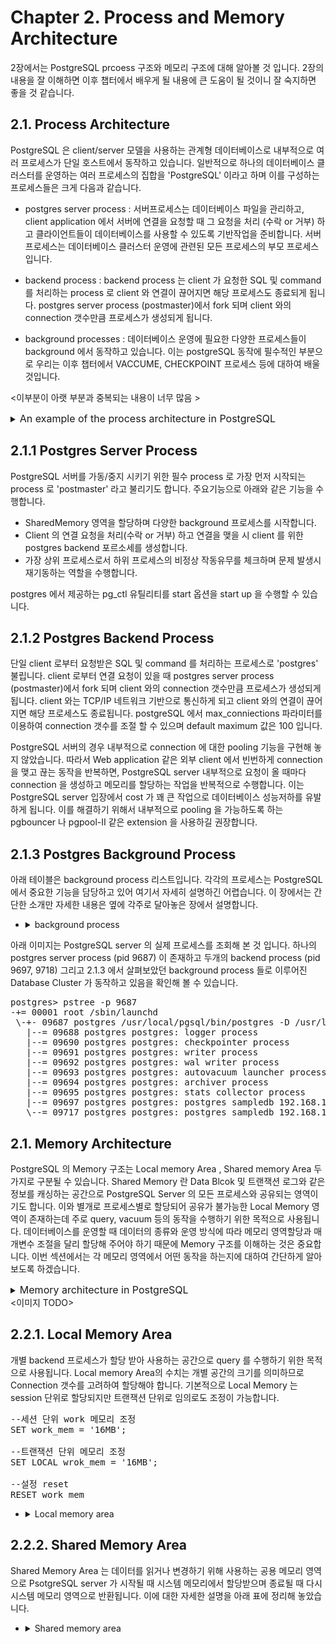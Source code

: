 # Chapter 2. Process and Memory Architecture 
2장에서는 PostgreSQL prcoess 구조와 메모리 구조에 대해 알아볼 것 입니다. 2장의 내용을 잘 이해하면 이후 챕터에서 배우게 될 내용에 큰 도움이 될 것이니 잘 숙지하면 좋을 것 같습니다.  



## 2.1. Process Architecture 

PostgreSQL 은 client/server 모델을 사용하는 관계형 데이터베이스로 내부적으로 여러 프로세스가 단일 호스트에서 동작하고 있습니다. 일반적으로 하나의 데이터베이스 클러스터를 운영하는 여러 프로세스의 집합을 'PostgreSQL' 이라고 하며 이를 구성하는 프로세스들은 크게 다음과 같습니다. 

* postgres server process : 서버프로세스는 데이터베이스 파일을 관리하고, client application 에서 서버에 연결을 요청할 때 그 요청을 처리 (수락 or 거부) 하고 클라이언트들이 데이터베이스를 사용할 수 있도록 기반작업을 준비합니다. 서버프로세스는 데이터베이스 클러스터 운영에 관련된 모든 프로세스의 부모 프로세스 입니다.  

* backend process : backend process 는 client 가 요청한 SQL 및 command 를 처리하는 process 로 client 와 연결이 끊어지면 해당 프로세스도 종료되게 됩니다. postgres server process (postmaster)에서 fork 되며 client 와의 connection 갯수만큼 프로세스가 생성되게 됩니다. 

* background processes : 데이터베이스 운영에 필요한 다양한 프로세스들이 background 에서 동작하고 있습니다. 이는 postgreSQL 동작에 필수적인 부분으로 우리는 이후 챕터에서 VACCUME, CHECKPOINT 프로세스 등에 대하여 배울 것입니다. 

<이부분이 아랫 부분과 중복되는 내용이 너무 많음  >
<details>
  <summary><font size="3">An example of the process architecture in PostgreSQL </font></summary>
  
  <img
    src="https://www.interdb.jp/pg/img/fig-2-01.png"
    alt="process architecture in PostgreSQL"
    style="display: inline-block; margin: 0 auto; width: 1024px"
  />
</details>

## 2.1.1 Postgres Server Process 

PostgreSQL 서버를 가동/중지 시키기 위한 필수 process 로 가장 먼저 시작되는 process 로 'postmaster' 라고 불리기도 합니다.
 주요기능으로 아래와 같은 기능을 수행합니다. 

 - SharedMemory 영역을 할당하며 다양한 background 프로세스를 시작합니다. 
 - Client 의 연결 요청을 처리(수락 or 거부) 하고 연결을 맺을 시 client 를 위한 postgres backend 포르소세를 생성합니다. 
 - 가장 상위 프로세스로서 하위 프로세스의 비정상 작동유무를 체크하며 문제 발생시 재기동하는 역할을 수행합니다.  
 
postgres 에서 제공하는 pg_ctl 유틸리티를 start 옵션을  start up 을 수행할 수 있습니다. 

## 2.1.2 Postgres Backend Process

단일 client 로부터 요청받은 SQL 및 command 를 처리하는 프로세스로 'postgres' 불립니다. client 로부터 연결 요청이 있을 때 postgres server process (postmaster)에서 fork 되며 client 와의 connection 갯수만큼 프로세스가 생성되게 됩니다. client 와는 TCP/IP 네트워크 기반으로 통신하게 되고 client 와의 연결이 끊어지면 해당 프로세스도  종료됩니다. postgreSQL 에서 max_conniections 파라미터를 이용하여 connection 갯수를 조절 할 수 있으며 default maximum 값은 100 입니다. 

PostgreSQL 서버의 경우 내부적으로 connection 에 대한 pooling 기능을 구현해 놓지 않았습니다. 따라서 Web application 같은 외부 client 에서 빈번하게 connection을 맺고 끊는 동작을 반복하면, PostgreSQL server 내부적으로 요청이 올 때마다 connection 을 생성하고 메모리를 할당하는 작업을 반복적으로 수행합니다. 이는 PostgreSQL server 입장에서 cost 가 꽤 큰 작업으로 데이터베이스 성능저하를 유발하게 됩니다. 이를 해결하기 위해서 내부적으로 pooling 을 가능하도록 하는 pgbouncer 나 pgpool-II 같은 extension 을 사용하길 권장합니다.  

## 2.1.3 Postgres Background Process

아래 테이블은 background process 리스트입니다. 각각의 프로세스는 PostgreSQL 에서 중요한 기능을 담당하고 있어 여기서 자세히 설명하긴 어렵습니다. 이 장에서는 간단한 소개만 자세한 내용은 옆에 각주로 달아놓은 장에서 설명합니다.  

- <details>
    <summary> background process </summary>
    
    |process|description|references
    |:---|:---|:---|
    |background writer | 데이터에 변경이 발생하였으나 디스크로 저장되지 않은 페이지를 우리는 dirty page 라고 부릅니다. Background 프로세스는 Shared buffer 에 저장되어있던 Dirty page 를 디스크에 기록하는 프로세스입니다. 자세한 기능은 이후 chapter8.6 에서 더 자세히 다루도록 하겠습니다. | section 8.6 |
    |checkpointer |checkpoint 를 수행하는 프로세스로 PostgreSQL 9.2 버전에 추가되었습니다. 9.1 버전 이하에서는 background writer 가 주기적으로 checkpointer 를 수행하였으나, 9.2 버전부터 Checkpointer 프로세스가 추가되면서 해당기능이 background writer 로부터 분리되었습니다. | section 9.7 |
    |autovaccum launcher | autovaccum-worker 프로세스는 vacuum 프로세스를 위해 주기적으로 호출됩니다. (정확히는 postgres 서버에 auvacuum worker 생성을 요청합니다.) | section 6.5 |
    |WAL writer |WAL Buffer (Write Ahead Log/Xlog) 를 주기적으로 확인하여 기록되지 않은 트랙잭션 레코드를 디스크(WAL파일) 에 기록하는 프로세스 입니다. WAL writer 는 트랙잭션 Commit 혹은 로그파일 공간이 다 찼을 때 WAL Buffer 를 디스크에 내려쓰며 WAL 파일은 데이터베이스 recovery 에 사용됩니다. | section 9.9 |
    |statistics collector|PostgreSQL 의 Database 통계정보를 수집하는 프로세스입니다. Session 정보 (pg_stat_activity) 및 테이블 통계정보 (pg_stat_all_tables) 와 같은 DBMS 사용통계를 수집하여 pg_catalog 에 업데이트합니다. |  |
    |logger (logging collector)|오류메시지를 로그파일에 기록하는 프로세스입니다. Background process, Backend process, Server process 에 대한 정보를 기록하며 모든 프로세스는 $PGDATA/pg_log 아래 저장됩니다.|  |
    |archiver| Archving 을 수행하는 프로세스로 WAL 세그먼트가 전환될 때, WAL 파일을 Archive 영역으로 복사하는 동작을 수행합니다.|  |
  
  </details>

아래 이미지는 PostgreSQL server 의 실제 프로세스를 조회해 본 것 입니다. 하나의 postgres server process (pid 9687) 이 존재하고 두개의 backend process (pid 9697, 9718) 그리고 2.1.3 에서 살펴보았던 background process 들로 이루어진 Database Cluster 가 동작하고 있음을 확인해 볼 수 있습니다.   


<pre class="prettyprint command">
postgres&gt; pstree -p 9687
-+= 00001 root /sbin/launchd
 \-+- 09687 postgres /usr/local/pgsql/bin/postgres -D /usr/local/pgsql/data
   |--= 09688 postgres postgres: logger process     
   |--= 09690 postgres postgres: checkpointer process     
   |--= 09691 postgres postgres: writer process     
   |--= 09692 postgres postgres: wal writer process     
   |--= 09693 postgres postgres: autovacuum launcher process     
   |--= 09694 postgres postgres: archiver process     
   |--= 09695 postgres postgres: stats collector process     
   |--= 09697 postgres postgres: postgres sampledb 192.168.1.100(54924) idle  
   \--= 09717 postgres postgres: postgres sampledb 192.168.1.100(54964) idle in transaction  
</pre>

   ## 2.1. Memory Architecture 

  PostgreSQL 의 Memory 구조는 Local memory Area , Shared memory Area 두가지로 구분될 수 있습니다. Shared Memory 란 Data Blcok 및 트랜잭션 로그와 같은 정보를 캐싱하는 공간으로 PostgreSQL Server 의 모든 프로세스와 공유되는 영역이기도 합니다. 이와 별개로 프로세스별로 할당되어 공유가 불가능한 Local Memory 영역이 존재하는데 주로 query, vacuum 등의 동작을 수행하기 위한 목적으로 사용됩니다. 데이터베이스를 운영할 때 데이터의 종류와 운영 방식에 따라 메모리 영역할당과 매개변수 조절을 달리 할당해 주어야 하기 때문에 Memory 구조를 이해하는 것은 중요합니다. 이번 섹션에서는 각 메모리 영역에서 어떤 동작을 하는지에 대하여 간단하게 알아보도록 하겠습니다. 

<details>
  <summary><font size="3">Memory architecture in PostgreSQL </font></summary>
  
  <img
    src="https://www.interdb.jp/pg/img/fig-2-02.png"
    alt="Memory architecture in PostgreSQL"
    style="display: inline-block; margin: 0 auto; width: 1024px"
  />
</details>
<이미지 TODO>

   ## 2.2.1. Local Memory Area 

개별 backend 프로세스가 할당 받아 사용하는 공간으로 query 를 수행하기 위한 목적으로 사용됩니다.  Local memory Area의 수치는 개별 공간의 크기를 의미하므로 Connection 갯수를 고려하여 할당해야 합니다. 기본적으로 Local Memory 는 session 단위로 할당되지만 트랜잭션 단위로 임의로도 조정이 가능합니다. 

<pre class="prettyprint command">
--세션 단위 work 메모리 조정 
SET work_mem = '16MB';

--트랜잭션 단위 메모리 조정
SET LOCAL wrok_mem = '16MB';

--설정 reset 
RESET work_mem
</pre>


- <details>
    <summary> Local memory area </summary>
    
    |sub-area|description|references
    |:---|:---|:---|
    |Work Memory| Executor 에서 Sort/Hash 동작을 수행할 때, Temp 파일을 사용하기 전에 사용하는 메모리 공간으로 default 값은 4MB 입니다. Sort 작업에는 ORDER BY, DISTICT, MERGE JOIN 등이 있고 Hash 동작에는 HASH JOIN, HASH AGGREGATION, IN SUBQUERY 등이 포함됩니다. chapter3 에서 더 자세히 다루겠지만 Sort/Hash 동작은 빈번하게 발생할 수 있고 여러 Session 에서 과도한 Sort/Hash 연산을 수행할 경우 문제가 발생할 수 있으니 주의가 필요합니다.   | chapter3|
    |Maintenance Work Memory| PostgreSQL 에서 vacuum 관련작업, 인덱스 생성, 테이블 변경, Foreign Key 추가 등 데이터베이스 유지 관리 작업에 사용되는 메모리로 기본값은 64MB 입니다. vacuum 관련해서는 추후 챕터에서 다루게 될테니 이번 장에서는 Maintenance Work Memory 영역의 역할에 대해서만 숙지하면 좋을 것 같습니다. | chapter6.1|
    |Temp Buffer Memory| Temporary 테이블에 사용되는 공간으로 default 값은 8 MB 입니다. temp 테이블을 사용할 때에만 할당되며 Session 단위로 할당되는 비공유 메모리 영역이므로 과도하게 Temp Table 사용시 문제가 될 수 있습니다. | |
    |Catalog Cache| System Catalog의 메타데이터를 이용할 때 사용하는 메모리 영역입니다. 각 세션에서 메타데이터를 조회하는 경우가 빈번하고 그때마다 디스크에서 읽을 경우 데이터베이스의 성능저하가 발생할 수 있기 때문에 개별 메모리 공간을 활용합니다. | |
    |Optimizer & Excutor| Cahpter 3 에서 더 자세히 다루겠지만 PostgreSQL 에서 Query 를 수행할 최적의 plan 을 찾고 이를 수행하는 역할은 Planner 와 Excutor 가 담당합니다. Planner 와 Excutor 가 동작할 때 필요한 메모리 공간으로 Local memory Area 에 할당되어 수행합니다. |chapter3 |
  
  </details>

 ## 2.2.2. Shared Memory Area 

Shared Memory Area 는  데이터를 읽거나 변경하기 위해 사용하는 공용 메모리 영역으로 PsotgreSQL server 가 시작될 때 시스템 메모리에서 할당받으며 종료될 때 다시 시스템 메모리 영역으로 반환됩니다. 이에 대한 자세한 설명을 아래 표에 정리해 놓았습니다.    

 - <details>
    <summary> Shared memory area </summary>
    
    |sub-area|description|references
    |:---|:---|:---|
    |Shared Buffer pool|Data 와 Data 의 변경사항을 page 단위로 캐싱하여 I/O 를 빠르게 처리하기 위한 영역입니다. Default 값으로 128MB 로 설정되어있지만 postgresql.conf 의 shared buffers 라는 파라미터를 이용하여 크기를 설정할 수 있고 1GB 이상의 RAM 이 있는 서버의 경우 시스템메모리의 25% 를 권장합니다. Shared buffer 에 기록되는 단위는 우리가 chapter 1 에서 배웠던 page_size 단위 와 동일합니다.(default 8K) Shared buffer 를 사용하는 내부동작에 대해서는 chapter 8 에서 더 자세히 다뤄볼 것 입니다.  |chapter 8|
    |WAL buffer|각 session 에서 수행되는 트랜잭션에 대한 변경 로그를 캐싱하는 공간으로 recovery 작업 수행 시 Data를 재구성 할 수 있도록 하는 영역입니다. 역시 postgresql.conf 의 WAL buffers 파라미터로 그 크기를 설정할 수 있습니다. WAL buffer를 이용하는 내부동작도 추후 chapter 9에서 더 자세히 다뤄볼 것 입니다.  |chapter 9|
    |Commit log Buffer|각 트랜잭션의 상태(in_progress, committed, aborted) 정보를 캐싱하는 공간으로 모든 트랜잭션의 상태가 있으며 완료 여부를 확인할 수 있도록 하는 영역입니다. 따로 사이즈를 설정할 수 있는  Parameter 는 없으며 데이터베이스 엔진에 의해 자동관리됩니다. Commit log 를 이용한 PostgreSQL 의 Concurrency Control 은 추후 chapter 5.4 에서 더 자세히 다뤄보도록 하겠습니다. |chapter 5.4|
   
  
  </details>
